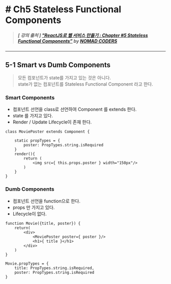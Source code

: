 # # Ch5 Stateless Functional Components

> ##### [ 강의 출처 ] ["ReactJS로 웹 서비스 만들기 : Chapter #5 Stateless Functional Components”](https://academy.nomadcoders.co/courses/enrolled/216871) by [NOMAD CODERS](https://academy.nomadcoders.co/)

----

## 5-1 Smart vs Dumb Components

> 모든 컴포넌트가 state를 가지고 있는 것은 아니다.  
state가 없는 컴포넌트를 Stateless Functional Component 라고 한다.

### Smart Components

- 컴포넌트 선언을 class로 선언하여 Component 를 extends 한다.
- state 를 가지고 있다.
- Render / Update Lifecycle이 존재 한다.

```
class MoviePoster extends Component {

    static propTypes = {
        poster: PropTypes.string.isRequired
    }
    render(){
        return (
            <img src={ this.props.poster } width="150px"/>
        )
    }
}
```

### Dumb Components

- 컴포넌트 선언을 function으로 한다.
- props 만 가지고 있다.
- Lifecycle이 없다.

```
function Movie({title, poster}) {
    return(
        <div>
            <MoviePoster poster={ poster }/>
            <h1>{ title }</h1>
        </div>
    )
}

Movie.propTypes = {
    title: PropTypes.string.isRequired,
    poster: PropTypes.string.isRequired
}
```